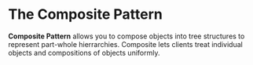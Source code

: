 # The Composite Pattern

**Composite Pattern** allows you to compose objects into tree structures to represent part-whole hierrarchies. Composite lets clients treat individual objects and compositions of objects uniformly.
